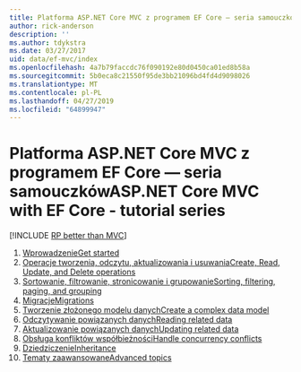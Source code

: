 ```yaml
---
title: Platforma ASP.NET Core MVC z programem EF Core — seria samouczków
author: rick-anderson
description: ''
ms.author: tdykstra
ms.date: 03/27/2017
uid: data/ef-mvc/index
ms.openlocfilehash: 4a7b79faccdc76f090192e80d0450ca01ed8b58a
ms.sourcegitcommit: 5b0eca8c21550f95de3bb21096bd4fd4d9098026
ms.translationtype: MT
ms.contentlocale: pl-PL
ms.lasthandoff: 04/27/2019
ms.locfileid: "64899947"
---
```

# <a name="aspnet-core-mvc-with-ef-core---tutorial-series"></a><span data-ttu-id="56ab3-102">Platforma ASP.NET Core MVC z programem EF Core — seria samouczków</span><span class="sxs-lookup"><span data-stu-id="56ab3-102">ASP.NET Core MVC with EF Core - tutorial series</span></span>

[!INCLUDE [RP better than MVC](../../includes/RP-EF/rp-over-mvc.md)]

1. [<span data-ttu-id="56ab3-103">Wprowadzenie</span><span class="sxs-lookup"><span data-stu-id="56ab3-103">Get started</span></span>](xref:data/ef-mvc/intro)
1. [<span data-ttu-id="56ab3-104">Operacje tworzenia, odczytu, aktualizowania i usuwania</span><span class="sxs-lookup"><span data-stu-id="56ab3-104">Create, Read, Update, and Delete operations</span></span>](xref:data/ef-mvc/crud)
1. [<span data-ttu-id="56ab3-105">Sortowanie, filtrowanie, stronicowanie i grupowanie</span><span class="sxs-lookup"><span data-stu-id="56ab3-105">Sorting, filtering, paging, and grouping</span></span>](xref:data/ef-mvc/sort-filter-page)
1. [<span data-ttu-id="56ab3-106">Migracje</span><span class="sxs-lookup"><span data-stu-id="56ab3-106">Migrations</span></span>](xref:data/ef-mvc/migrations)
1. [<span data-ttu-id="56ab3-107">Tworzenie złożonego modelu danych</span><span class="sxs-lookup"><span data-stu-id="56ab3-107">Create a complex data model</span></span>](xref:data/ef-mvc/complex-data-model)
1. [<span data-ttu-id="56ab3-108">Odczytywanie powiązanych danych</span><span class="sxs-lookup"><span data-stu-id="56ab3-108">Reading related data</span></span>](xref:data/ef-mvc/read-related-data)
1. [<span data-ttu-id="56ab3-109">Aktualizowanie powiązanych danych</span><span class="sxs-lookup"><span data-stu-id="56ab3-109">Updating related data</span></span>](xref:data/ef-mvc/update-related-data)
1. [<span data-ttu-id="56ab3-110">Obsługa konfliktów współbieżności</span><span class="sxs-lookup"><span data-stu-id="56ab3-110">Handle concurrency conflicts</span></span>](xref:data/ef-mvc/concurrency)
1. [<span data-ttu-id="56ab3-111">Dziedziczenie</span><span class="sxs-lookup"><span data-stu-id="56ab3-111">Inheritance</span></span>](xref:data/ef-mvc/inheritance)
1. [<span data-ttu-id="56ab3-112">Tematy zaawansowane</span><span class="sxs-lookup"><span data-stu-id="56ab3-112">Advanced topics</span></span>](xref:data/ef-mvc/advanced)
